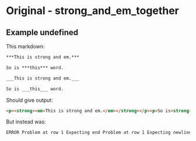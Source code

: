 # Original - strong_and_em_together

## Example undefined

This markdown:

````````````markdown
***This is strong and em.***

So is ***this*** word.

___This is strong and em.___

So is ___this___ word.

````````````

Should give output:

````````````html
<p><strong><em>This is strong and em.</em></strong></p><p>So is<strong><em>this</em></strong>word.</p><p><strong><em>This is strong and em.</em></strong></p><p>So is<strong><em>this</em></strong>word.</p>
````````````

But instead was:

````````````html
ERROR Problem at row 1 Expecting end Problem at row 1 Expecting newline
````````````
